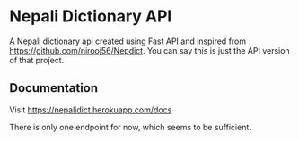 
# Nepali Dictionary API

A Nepali dictionary api created using Fast API and inspired from https://github.com/nirooj56/Nepdict.
You can say this is just the API version of that project.



## Documentation

Visit https://nepalidict.herokuapp.com/docs

There is only one endpoint for now, which seems to be sufficient.



    
